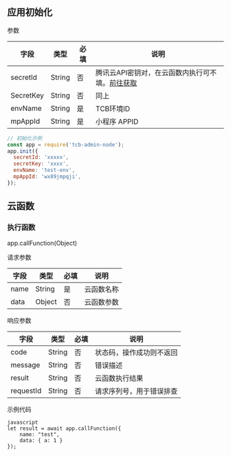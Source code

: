 ## 应用初始化
参数

| 字段 | 类型 | 必填 | 说明
| --- | --- | --- | --- |
| secretId | String | 否 | 腾讯云API密钥对，在云函数内执行可不填。[前往获取](https://console.cloud.tencent.com/cam/capi)
| SecretKey | String | 否 |  同上
| envName | String | 是 | TCB环境ID
| mpAppId | String | 是 | 小程序 APPID

```javascript
// 初始化示例
const app = require('tcb-admin-node');
app.init({
  secretId: 'xxxxx',
  secretKey: 'xxxx',
  envName: 'test-env',
  mpAppId: 'wx89jmpqji',
});
```

## 云函数

### 执行函数
app.callFunction(Object)

请求参数

| 字段 | 类型 | 必填 | 说明
| --- | --- | --- | ---
| name | String | 是 | 云函数名称
| data | Object | 否 | 云函数参数

响应参数

| 字段 | 类型 | 必填 | 说明
| --- | --- | --- | ---
| code | String | 否 | 状态码，操作成功则不返回
| message | String | 否 | 错误描述
| result | String | 否 | 云函数执行结果
| requestId | String | 否 | 请求序列号，用于错误排查

示例代码
```
javascript
let result = await app.callFunction({
    name: "test",
    data: { a: 1 }
});
```
